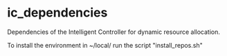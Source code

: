 # ic_dependencies
Dependencies of the Intelligent Controller for dynamic resource allocation.

To install the environment in ~/local/ run the script "install_repos.sh" 
